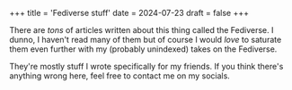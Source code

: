+++
title = 'Fediverse stuff'
date = 2024-07-23
draft = false
+++

There are *tons* of articles written about this thing called the Fediverse. I dunno, I haven't read many of them but of course I would *love* to saturate them even further with my (probably unindexed) takes on the Fediverse.

They're mostly stuff I wrote specifically for my friends. If you think there's anything wrong here, feel free to contact me on my socials.
